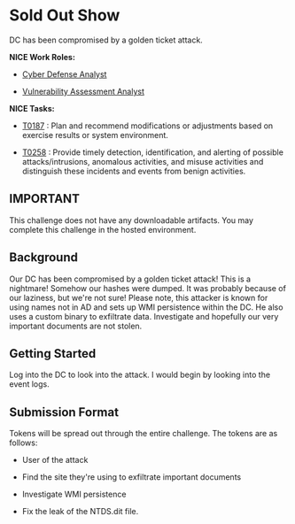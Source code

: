 # Sold Out Show

DC has been compromised by a golden ticket attack.

**NICE Work Roles:**

- [Cyber Defense Analyst](https://niccs.cisa.gov/workforce-development/nice-framework/workroles?name=Cyber+Defense+Analyst&id=All)

- [Vulnerability Assessment Analyst](https://niccs.cisa.gov/workforce-development/nice-framework/workroles?name=Cyber+Defense+Forensics+Analyst&id=All)

    
**NICE Tasks:**  

- [T0187](https://niccs.cisa.gov/workforce-development/nice-framework/tasks?id=T0187&description=All) : Plan and recommend modifications or adjustments based on exercise results or system environment.

- [T0258](https://niccs.cisa.gov/workforce-development/nice-framework/tasks?id=T0258&description=All) : Provide timely detection, identification, and alerting of possible attacks/intrusions, anomalous activities, and misuse activities and distinguish these incidents and events from benign activities.

## IMPORTANT

This challenge does not have any downloadable artifacts. You may complete this challenge in the hosted environment. 

## Background
Our DC has been compromised by a golden ticket attack! This is a nightmare! Somehow our hashes were dumped. It was probably because of our laziness, but we're not sure! Please note, this attacker is known for using names not in AD and sets up WMI persistence within the DC. He also uses a custom binary to exfiltrate data. Investigate and hopefully our very important documents are not stolen.


## Getting Started
Log into the DC to look into the attack. I would begin by looking into the event logs.


## Submission Format
Tokens will be spread out through the entire challenge. The tokens are as follows:
- User of the attack

- Find the site they're using to exfiltrate important documents

- Investigate WMI persistence

- Fix the leak of the NTDS.dit file. 
